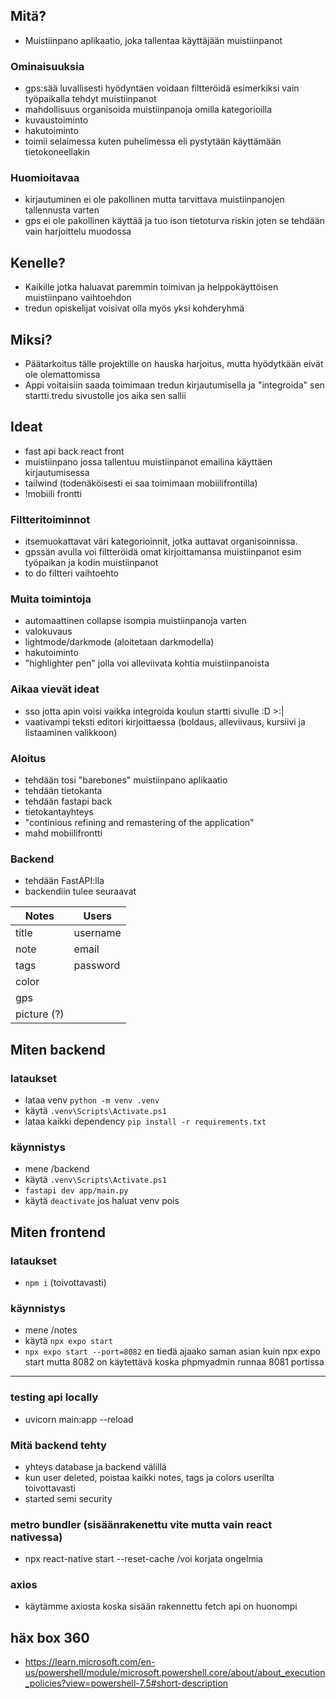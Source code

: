 ## Mitä?
- Muistiinpano aplikaatio, joka tallentaa käyttäjään muistiinpanot

### Ominaisuuksia
- gps:sää luvallisesti hyödyntäen voidaan filtteröidä esimerkiksi vain työpaikalla tehdyt muistiinpanot
- mahdollisuus organisoida muistiinpanoja omilla kategorioilla
- kuvaustoiminto
- hakutoiminto
- toimii selaimessa kuten puhelimessa eli pystytään käyttämään tietokoneellakin

### Huomioitavaa
- kirjautuminen ei ole pakollinen mutta tarvittava muistiinpanojen tallennusta varten
- gps ei ole pakollinen käyttää ja tuo ison tietoturva riskin joten se tehdään vain harjoittelu muodossa

## Kenelle?
- Kaikille jotka haluavat paremmin toimivan ja helppokäyttöisen muistiinpano vaihtoehdon
- tredun opiskelijat voisivat olla myös yksi kohderyhmä

## Miksi?
- Päätarkoitus tälle projektille on hauska harjoitus, mutta hyödytkään eivät ole olemattomissa
- Appi voitaisiin saada toimimaan tredun kirjautumisella ja "integroida" sen startti.tredu sivustolle jos aika sen sallii


## Ideat
- fast api back react front
- muistiinpano jossa tallentuu muistiinpanot emailina käyttäen kirjautumisessa
- tailwind (todenäköisesti ei saa toimimaan mobiilifrontilla)
- !mobiili frontti

### Filtteritoiminnot
- itsemuokattavat väri kategorioinnit, jotka auttavat organisoinnissa.
- gpssän avulla voi filtteröidä omat kirjoittamansa muistiinpanot esim työpaikan ja kodin muistiinpanot
- to do filtteri vaihtoehto

### Muita toimintoja
- automaattinen collapse isompia muistiinpanoja varten
- valokuvaus
- lightmode/darkmode (aloitetaan darkmodella)
- hakutoiminto
- "highlighter pen" jolla voi alleviivata kohtia muistiinpanoista

### Aikaa vievät ideat
- sso jotta apin voisi vaikka integroida koulun startti sivulle :D  >:|
- vaativampi teksti editori kirjoittaessa (boldaus, alleviivaus, kursiivi ja listaaminen valikkoon)

### Aloitus
- tehdään tosi "barebones" muistiinpano aplikaatio
- tehdään tietokanta
- tehdään fastapi back 
- tietokantayhteys
- "continious refining and remastering of the application"
- mahd mobiilifrontti

### Backend
- tehdään FastAPI:lla
- backendiin tulee seuraavat

| Notes | Users |
| ----------- | ----------- |
| title | username |
| note | email |
| tags | password |
| color |
| gps |
| picture (?) |

## Miten backend
### lataukset
- lataa venv `python -m venv .venv`
- käytä `.venv\Scripts\Activate.ps1`
- lataa kaikki dependency `pip install -r requirements.txt`

### käynnistys
- mene /backend
- käytä `.venv\Scripts\Activate.ps1`
- `fastapi dev app/main.py`
- käytä `deactivate` jos haluat venv pois

## Miten frontend
### lataukset
- `npm i` (toivottavasti)

### käynnistys
- mene /notes 
- käytä `npx expo start`
- `npx expo start --port=8082` en tiedä ajaako saman asian kuin npx expo start mutta 8082 on käytettävä koska phpmyadmin runnaa 8081 portissa
---

### testing api locally
- uvicorn main:app --reload

### Mitä backend tehty
- yhteys database ja backend välillä
- kun user deleted, poistaa kaikki notes, tags ja colors userilta toivottavasti
- started semi security

### metro bundler (sisäänrakenettu vite mutta vain react nativessa) 
- npx react-native start --reset-cache /voi korjata ongelmia

### axios
- käytämme axiosta koska sisään rakennettu fetch api on huonompi

## häx box 360
- https://learn.microsoft.com/en-us/powershell/module/microsoft.powershell.core/about/about_execution_policies?view=powershell-7.5#short-description